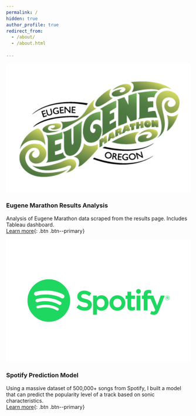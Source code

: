 ```yaml
---
permalink: /
hidden: true
author_profile: true
redirect_from: 
  - /about/
  - /about.html

---
```

![Marathon](../images/eugenelogo.png)

### Eugene Marathon Results Analysis
Analysis of Eugene Marathon data scraped from the results page. Includes Tableau dashboard.  
[Learn more](/Marathon/){: .btn .btn--primary}


![Spotify](../images/Spotify-Logo.wine.png)

### Spotify Prediction Model
Using a massive dataset of 500,000+ songs from Spotify, I built a model that can predict the popularity level of a track based on sonic characteristics.  
[Learn more](/Spotify){: .btn .btn--primary}


